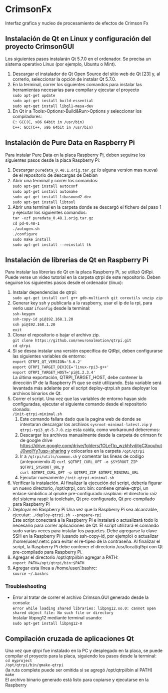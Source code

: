 # CrimsonFx
Interfaz grafica y nucleo de procesamiento de efectos de Crimson Fx

## Instalación de Qt en Linux y configuración del proyecto CrimsonGUI
Los siguientes pasos instalarán Qt 5.7.0 en el ordenador. Se precisa un sistema operativo Linux (por ejemplo, Ubuntu o Mint).
1.	Descargar el instalador de Qt Open Source del sitio web de Qt [23] y, al correrlo, seleccionar la opción de instalar Qt 5.7.0.
2.	En la terminal, correr los siguientes comandos para instalar las herramientas necesarias para compilar y ejecutar el proyecto  
`sudo apt-get update`  
`sudo apt-get install build-essential`  
`sudo apt-get install libgl1-mesa-dev` 
3.	En Qt ir a Tools>Options>Build&Run>Options y seleccionar los compiladores:  
 	`C: GCC(C, x86 64bit in /usr/bin)`  
  `C++: GCC(C++, x86 64bit in /usr/bin)`  
  
## Instalación de Pure Data en Raspberry Pi
Para instalar Pure Data en la placa Raspberry Pi, deben seguirse los siguientes pasos desde la placa Raspberry Pi:
1.	Descargar `puredata_0.48.1.orig.tar.gz` (o alguna version mas nueva) de el repositorio de descargas de Debian
2.	Abrir una terminal y correr los comandos:  
`sudo apt-get install autoconf`  
`sudo apt-get install automake`  
`sudo apt-get install libasound2-dev`  
`sudo apt-get install libtool`  
3.	Abrir una terminal en la carpeta donde se descargó el fichero del paso 1 y ejecutar los siguientes comandos:  
`tar -xzf puredata_0.48.1.orig.tar.gz`  
`cd pd-0.48-1`  
`./autogen.sh`  
`./configure`  
`sudo make install`  
`sudo apt-get install --reinstall tk`  

## Instalación de librerías de Qt en Raspberry Pi
Para instalar las librerías de Qt en la placa Raspberry Pi, se utilizó QtRpi. Puede verse un video tutorial en la carpeta qtrpi de este repositorio.
Deben seguirse los siguientes pasos desde el ordenador (linux):  
1. Instalar dependencias de qtrpi:  
`sudo apt-get install curl g++ gdb-multiarch git coreutils unzip zip`
2. Generar key ssh y publicarla a la raspberry, usar el ip de la rpi, para verlo usar `ifconfig` desde la terminal:  
`ssh-keygen`  
`ssh-copy-id pi@192.168.1.20`  
`ssh pi@192.168.1.20`  
`exit`  
3.	Clonar el repositorio o bajar el archivo zip.  
`git clone https://github.com/neuronalmotion/qtrpi.git`  
`cd qtrpi`
4.	Si se desea instalar una versión específica de QtRpi, deben configurarse las siguientes variables de entorno:  
`export QTRPI_QT_VERSION='5.6.2'`  
`export QTRPI_TARGET_DEVICE='linux-rpi3-g++'`  
`export QTRPI_TARGET_HOST='pi@1.2.3.4'`  
La última exportación, QTRPI_TARGET_HOST, debe contener la dirección IP de la Raspberry Pi que se esté utilizando. Esta variable será levantada más adelante por el script deploy-qtrpi.sh para deployar los archivos binarios de Qt.
3.	Correr el script. Una vez que las variables de entorno hayan sido configuradas, ejecutar el siguiente comando desde el repositorio clonado:  
`/init-qtrpi-minimal.sh`  
    1. Este comando fallara dado que la pagina web de donde se intentaran descargar los archivos `sysroot-minimal-latest.zip` y `qtrpi-rpi3_qt-5.7.0.zip` esta caida, como workaround deberemos:
    2. Descargar los archivos manualmente desde la carpeta de crimson fx de google drive https://drive.google.com/drive/folders/1OLeTtp_wzkhfvdjtgCXoouhutJ0woIYy?usp=sharing y colocarlos en la carpeta `/opt/qtrpi`
    3. Ir a `/qtrpi/utils/common.sh` y comentar las lineas de codigo (anteponiendo #) 
 `curl $QTRPI_CURL_OPT -o $SYSROOT_ZIP $QTRPI_SYSROOT_URL` y  
 `curl $QTRPI_CURL_OPT -o $QTRPI_ZIP $QTRPI_MINIMAL_URL`
    4. Ejecutar nuevamente `/init-qtrpi-minimal.sh` 
6.	Verificar la instalación. Al finalizar la ejecución del script, debería figurar un nuevo directorio, /opt/qtrpi, con:
 bin: contiene qmake-qtrpi, un enlace simbólico al qmake pre-configurado
 raspbian: el directorio raíz del sistema
 raspi: la toolchain, Qt pre-configurado, Qt pre-compilado para Raspberry Pi
7.	Deployar en Raspberry Pi
 Una vez que la Raspberry Pi sea alcanzable, ejecutar:
`./deploy-qtrpi.sh --prepare-rpi`  
Este script conectará a la Raspberry Pi e instalará o actualizará todo lo necesario para correr aplicaciones de Qt. 
El script utilizará el comando sudo varias veces para instalar los paquetes. Debe agregarse la clave SSH en la Raspberry Pi (usando ssh-copy-id, por ejemplo) o actualizar /home/user/.netrc para evitar el re-tipeo de la contraseña.
Al finalizar el script, la Raspberry Pi debe contener el directorio /usr/local/qt5pi con Qt pre-compilado para Raspberry Pi.
8.	Agregar el directorio /opt/qtrpi/bin agregar a PATH:  
 `export PATH=/opt/qtrpi/bin:$PATH`
9.	Agregar esta línea a /home/user/.bashrc:  
 `source ~/.bashrc`
 
### Troubleshooting
* Error al tratar de correr el archivo Crimson.GUI generado desde la consola:  
 `error while loading shared libraries: libpng12.so.0: cannot open shared object file: No such file or directory`  
 Instalar libpng12 mediante terminal usando:  
 `sudo apt-get install libpng12-0`

## Compilación cruzada de aplicaciones Qt 
Una vez que qtrpi fue instalado en la PC y desplegado en la placa, se puede compilar el proyecto para la placa, siguiendo los pasos desde la terminal:  
`cd myproject`  
`/opt/qtrpi/bin/qmake-qtrpi`  
(la ruta complete puede ser omitida si se agregó /opt/qtrpi/bin al PATH)  
`make`  
El archivo binario generado está listo para copiarse y ejecutarse en la Raspberry
